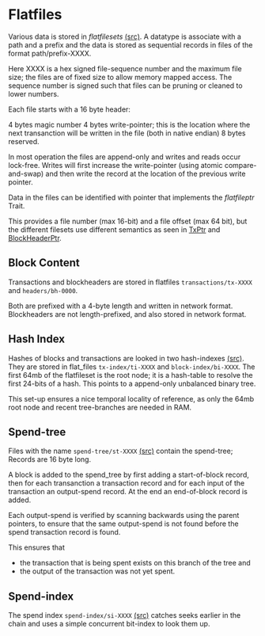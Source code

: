 
# Flatfiles

Various data is stored in *flatfilesets* [(src)](flatfileset.rs). 
A datatype is associate with a path and a prefix and the data is stored
as sequential records in files of the format path/prefix-XXXX.

Here XXXX is a hex signed file-sequence number and the maximum file size; the files are of fixed size to allow 
memory mapped access. The sequence number is signed such that files can be pruning or cleaned to lower numbers. 

Each file starts with a 16 byte header:

4 bytes magic number
4 bytes write-pointer; this is the location where the next transanction will be written in the file
(both in native endian)
8 bytes reserved.

In most operation the files are append-only and writes and reads occur lock-free. Writes will first increase the 
write-pointer (using atomic compare-and-swap) and then write the record at the location of the previous write pointer.

Data in the files can be identified with pointer that implements the *flatfileptr* Trait. 

This provides a file number (max 16-bit) and a file offset (max 64 bit),
but the different filesets use different semantics as seen in [TxPtr](txptr.rs) 
and [BlockHeaderPtr](blockheaderptr.rs).


## Block Content


Transactions and blockheaders are stored in flatfiles `transactions/tx-XXXX` 
and `headers/bh-0000`. 

Both are prefixed with a 4-byte length and written in network format. 
Blockheaders are not length-prefixed, and also stored in network format.


## Hash Index

Hashes of blocks and transactions are looked in two hash-indexes [(src)](hash_index.rs). 
They are stored in flat_files `tx-index/ti-XXXX` and `block-index/bi-XXXX`. The first 64mb of the flatfileset is 
the root node; it is a hash-table to resolve the first 24-bits of a hash. This points to a append-only unbalanced 
binary tree.
 
This set-up ensures a nice temporal locality of reference, as only the 64mb root node and recent tree-branches are 
needed in RAM.

## Spend-tree

Files with the name `spend-tree/st-XXXX` [(src)](spend_tree/mod.rs) contain the spend-tree; Records are 16 byte long.


A block is added to the spend_tree by first adding a start-of-block record, then for each transanction a transaction record
and for each input of the transaction an output-spend record. At the end an end-of-block record is added.
   
Each output-spend is verified by scanning backwards using the parent pointers, to ensure that the same output-spend is 
not found before the spend transaction record is found. 
  
This ensures that 
  
* the transaction that is being spent exists on this branch of the tree and
* the output of the transaction was not yet spent.

## Spend-index

The spend index `spend-index/si-XXXX`  [(src)](spend_index.rs) catches seeks earlier in the chain
and uses a simple concurrent bit-index to look them up.
